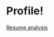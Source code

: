 # Profile!



[Resume analysis](https://github.com/ibezawith/Profile/assets/135276938/4e2abedb-8522-41af-956f-e1413772f868)




